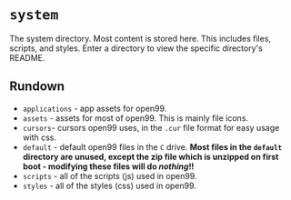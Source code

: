 # `system`

The system directory. Most content is stored here. This includes files, scripts, and styles. Enter a directory to view the specific directory's README.
## Rundown
* `applications` - app assets for open99.
* `assets` - assets for most of open99. This is mainly file icons.
* `cursors`- cursors open99 uses, in the `.cur` file format for easy usage with css.
* `default` - default open99 files in the `C` drive. **Most files in the `default` directory are unused, except the zip file which is unzipped on first boot - modifying these files will do *nothing*!!**
* `scripts` - all of the scripts (js) used in open99.
* `styles` - all of the styles (css) used in open99.